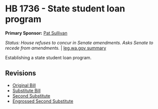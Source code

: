# HB 1736 - State student loan program
**Primary Sponsor:** [Pat Sullivan](/person/leg/pat.sullivan.md)

*Status: House refuses to concur in Senate amendments.  Asks Senate to recede from amendments.* | [leg.wa.gov summary](https://app.leg.wa.gov/billsummary?BillNumber=1736&Year=2021)

Establishing a state student loan program.

## Revisions
* [Original Bill](1/)
* [Substitute Bill](S/)
* [Second Substitute](S2/)
* [Engrossed Second Substitute](S2.E/)